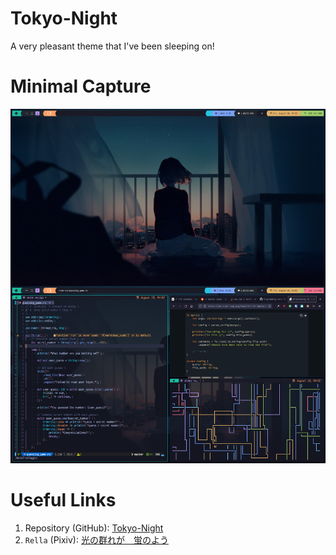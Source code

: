 # Tokyo-Night
A very pleasant theme that I've been sleeping on!

# Minimal Capture
![Tokyo-Night](../../../.assets/themes/tokyonight-qtile.png)

# Useful Links
1. Repository (GitHub): [Tokyo-Night](https://github.com/folke/tokyonight.nvim)
2. `Rella` (Pixiv): [光の群れが　蛍のよう](https://www.pixiv.net/en/artworks/64495434)
